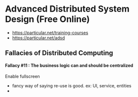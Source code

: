 # Advanced Distributed System Design (Free Online)
* https://particular.net/training-courses
* https://particular.net/adsd

## Fallacies of Distributed Computing

#### Fallacy #11 : The business logic can and should be centralized
Enable fullscreen

* fancy way of saying re-use is good. ex: UI, service, entities
* 